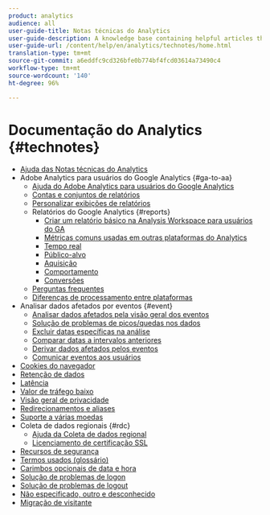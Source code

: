 ```yaml
---
product: analytics
audience: all
user-guide-title: Notas técnicas do Analytics
user-guide-description: A knowledge base containing helpful articles that don't belong to a specific analytics tool or component.
user-guide-url: /content/help/en/analytics/technotes/home.html
translation-type: tm+mt
source-git-commit: a6eddfc9cd326bfe0b774bf4fcd03614a73490c4
workflow-type: tm+mt
source-wordcount: '140'
ht-degree: 96%

---
```



# Documentação do Analytics {#technotes}

+ [Ajuda das Notas técnicas do Analytics](home.md)
+ Adobe Analytics para usuários do Google Analytics {#ga-to-aa}
   + [Ajuda do Adobe Analytics para usuários do Google Analytics](ga-to-aa/home.md)
   + [Contas e conjuntos de relatórios](ga-to-aa/accounts.md)
   + [Personalizar exibições de relatórios](ga-to-aa/customization.md)
   + Relatórios do Google Analytics {#reports}
      + [Criar um relatório básico na Analysis Workspace para usuários do GA](ga-to-aa/reports/create-report.md)
      + [Métricas comuns usadas em outras plataformas do Analytics](ga-to-aa/reports/common-metrics.md)
      + [Tempo real](ga-to-aa/reports/realtime-reports.md)
      + [Público-alvo](ga-to-aa/reports/audience-reports.md)
      + [Aquisição](ga-to-aa/reports/acquisition-reports.md)
      + [Comportamento](ga-to-aa/reports/behavior-reports.md)
      + [Conversões](ga-to-aa/reports/conversions-reports.md)
   + [Perguntas frequentes](ga-to-aa/faq.md)
   + [Diferenças de processamento entre plataformas](ga-to-aa/processing-differences.md)
+ Analisar dados afetados por eventos {#event}
   + [Analisar dados afetados pela visão geral dos eventos](event/overview.md)
   + [Solução de problemas de picos/quedas nos dados](event/spikes-drops.md)
   + [Excluir datas específicas na análise](event/segments.md)
   + [Comparar datas a intervalos anteriores](event/compare-dates.md)
   + [Derivar dados afetados pelos eventos](event/calcmetrics.md)
   + [Comunicar eventos aos usuários](event/communicate.md)
+ [Cookies do navegador](cookies.md)
+ [Retenção de dados](data-retention.md)
+ [Latência](latency.md)
+ [Valor de tráfego baixo](low-traffic.md)
+ [Visão geral de privacidade](privacy-overview.md)
+ [Redirecionamentos e aliases](redirects.md)
+ [Suporte a várias moedas](multicurrency.md)
+ Coleta de dados regionais {#rdc}
   + [Ajuda da Coleta de dados regional](rdc/regional-data-collection.md)
   + [Licenciamento de certificação SSL](rdc/ssl-cert-licensing.md)
+ [Recursos de segurança](security.md)
+ [Termos usados (glossário)](terms.md)
+ [Carimbos opcionais de data e hora](timestamps-optional.md)
+ [Solução de problemas de logon](troubleshoot-login.md)
+ [Solução de problemas de logout](troubleshoot-sessions.md)
+ [Não especificado, outro e desconhecido](unspecified.md)
+ [Migração de visitante](visitor-migration.md)

